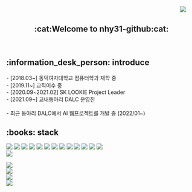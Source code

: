 <div align=right>
<a href="https://hits.seeyoufarm.com"><img src="https://hits.seeyoufarm.com/api/count/incr/badge.svg?url=https%3A%2F%2Fgithub.com%2Fnhy31&count_bg=%23E362B7&title_bg=%23969595&icon=superuser.svg&icon_color=%23E7E7E7&title=hits&edge_flat=false"/></a>
&nbsp;&nbsp;&nbsp;&nbsp;&nbsp;&nbsp;
</div>

<div align="center">
<h2>:cat:Welcome to nhy31-github:cat:</h2>
</div>

<br>
<h2>:information_desk_person: introduce</h2>
- [2018.03~] 동덕여자대학교 컴퓨터학과 재학 중<br>
- [2019.11~] 교직이수 중 <br>
- [2020.09~2021.02] SK LOOKIE Project Leader  <br>
- [2021.09~] 교내동아리 DALC 운영진  <br> <br>
- 최근 동아리 DALC에서 AI 웹프로젝트를 개발 중 (2022/01~)  <br>

<h2>:books: stack</h2>
<p>
<img src="https://img.shields.io/badge/Java-007396?style=flat-square&logo=Java&logoColor=white"/>
<img src="https://img.shields.io/badge/C-A8B9CC?style=flat-square&logo=C&logoColor=white"/> 
<img src="https://img.shields.io/badge/Android-3DDC84?style=flat-square&logo=Android&logoColor=white"/>
<img src="https://img.shields.io/badge/Android Studio-3DDC84?style=flat-square&logo=Android Studio&logoColor=white"/>
<img src="https://img.shields.io/badge/Spring-6DB33F?style=flat-square&logo=Spring&logoColor=white"/>
<img src="https://img.shields.io/badge/Spring Boot-1572B6?style=flat-square&logo=Spring Boot&logoColor=white"/> 
<img src="https://img.shields.io/badge/Bootstrap-7952B3?style=flat-square&logo=Bootstrap&logoColor=white"/> 
<img src="https://img.shields.io/badge/HTML5-E34F26?style=flat-square&logo=HTML5&logoColor=white"/>
<img src="https://img.shields.io/badge/CSS3-1572B6?style=flat-square&logo=CSS3&logoColor=white"/>
<img src="https://img.shields.io/badge/JavaScript-F7DF1E?style=flat-square&logo=JavaScript&logoColor=white"/> 
<img src="https://img.shields.io/badge/Oracle-F80000?style=flat-square&logo=Oracle&logoColor=white"/>
<img src="https://img.shields.io/badge/MySQL-4479A1?style=flat-square&logo=MySQL&logoColor=white"/> 
<img src="https://img.shields.io/badge/Apache Tomcat-F8DC75?style=flat-square&logo=Apache Tomcat&logoColor=white"/> <br>
 <img src="https://img.shields.io/badge/GitHub-181717?style=flat-square&logo=Apache Tomcat&logoColor=white"/> <br>

<img src="https://img.shields.io/badge/Eclipse IDE-2C2255?style=flat-square&logo=Apache Tomcat&logoColor=white"/> <br>
<img src="https://img.shields.io/badge/Sourcetree-0052CC?style=flat-square&logo=Sourcetree&logoColor=white"/> <br>
<img src="https://img.shields.io/badge/Apache Hadoop-#66CCFF?style=flat-square&logo=Apache Hadoop&logoColor=white"/> <br>
<img src="https://img.shields.io/badge/Adobe Premiere Pro-9999FF?style=flat-square&logo=Adobe Premiere Pro&logoColor=white"/> <br>
  
</p>


